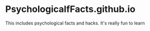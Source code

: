 # PsychologicalfFacts.github.io
This includes psychological facts and hacks. It's really fun to learn 
